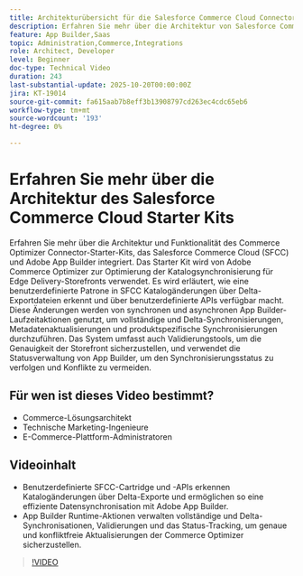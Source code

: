 ```yaml
---
title: Architekturübersicht für die Salesforce Commerce Cloud Connector-App
description: Erfahren Sie mehr über die Architektur von Salesforce Commerce Cloud mit Adobe Commerce Optimizer.
feature: App Builder,Saas
topic: Administration,Commerce,Integrations
role: Architect, Developer
level: Beginner
doc-type: Technical Video
duration: 243
last-substantial-update: 2025-10-20T00:00:00Z
jira: KT-19014
source-git-commit: fa615aab7b8eff3b13908797cd263ec4cdc65eb6
workflow-type: tm+mt
source-wordcount: '193'
ht-degree: 0%

---
```



# Erfahren Sie mehr über die Architektur des Salesforce Commerce Cloud Starter Kits

Erfahren Sie mehr über die Architektur und Funktionalität des Commerce Optimizer Connector-Starter-Kits, das Salesforce Commerce Cloud (SFCC) und Adobe App Builder integriert. Das Starter Kit wird von Adobe Commerce Optimizer zur Optimierung der Katalogsynchronisierung für Edge Delivery-Storefronts verwendet. Es wird erläutert, wie eine benutzerdefinierte Patrone in SFCC Katalogänderungen über Delta-Exportdateien erkennt und über benutzerdefinierte APIs verfügbar macht. Diese Änderungen werden von synchronen und asynchronen App Builder-Laufzeitaktionen genutzt, um vollständige und Delta-Synchronisierungen, Metadatenaktualisierungen und produktspezifische Synchronisierungen durchzuführen. Das System umfasst auch Validierungstools, um die Genauigkeit der Storefront sicherzustellen, und verwendet die Statusverwaltung von App Builder, um den Synchronisierungsstatus zu verfolgen und Konflikte zu vermeiden.

## Für wen ist dieses Video bestimmt?

* Commerce-Lösungsarchitekt
* Technische Marketing-Ingenieure
* E-Commerce-Plattform-Administratoren

## Videoinhalt

* Benutzerdefinierte SFCC-Cartridge und -APIs erkennen Katalogänderungen über Delta-Exporte und ermöglichen so eine effiziente Datensynchronisation mit Adobe App Builder.
* App Builder Runtime-Aktionen verwalten vollständige und Delta-Synchronisationen, Validierungen und das Status-Tracking, um genaue und konfliktfreie Aktualisierungen der Commerce Optimizer sicherzustellen.

>[!VIDEO](https://video.tv.adobe.com/v/3476060?captions=ger&learn=on)
